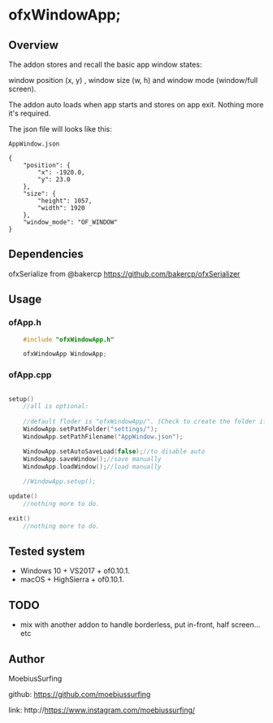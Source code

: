 # ofxWindowApp;

## Overview

The addon stores and recall the basic app window states:

window position (x, y) , window size (w, h) and window mode (window/full screen).

The addon auto loads when app starts and stores on app exit. Nothing more it's required.

The json file will looks like this:
```
AppWindow.json

{
    "position": {
        "x": -1920.0,
        "y": 23.0
    },
    "size": {
        "height": 1057,
        "width": 1920
    },
    "window_mode": "OF_WINDOW"
}
```


## Dependencies

ofxSerialize from @bakercp 
https://github.com/bakercp/ofxSerializer


## Usage

### ofApp.h
```cpp
    #include "ofxWindowApp.h"

    ofxWindowApp WindowApp;
```

### ofApp.cpp
```cpp 

setup()
    //all is optional:
        
    //default floder is "ofxWindowApp/". (Check to create the folder if required)
    WindowApp.setPathFolder("settings/");
    WindowApp.setPathFilename("AppWindow.json");

    WindowApp.setAutoSaveLoad(false);//to disable auto
    WindowApp.saveWindow();//save manually
    WindowApp.loadWindow();//load manually
        
    //WindowApp.setup();

update()
    //nothing more to do.

exit()
    //nothing more to do.
```


## Tested system

- Windows 10 + VS2017 + of0.10.1.
- macOS + HighSierra + of0.10.1.

## TODO

+ mix with another addon to handle borderless, put in-front, half screen... etc


## Author

MoebiusSurfing

github: https://github.com/moebiussurfing

link: http://https://www.instagram.com/moebiussurfing/
